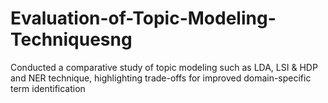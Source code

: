 # Evaluation-of-Topic-Modeling-Techniquesng
Conducted a comparative study of topic modeling such as LDA, LSI &amp; HDP and NER technique, highlighting  trade-offs for improved domain-specific term identification
